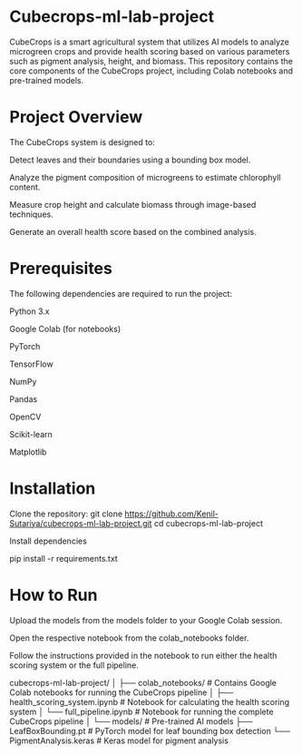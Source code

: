 # Cubecrops-ml-lab-project


CubeCrops is a smart agricultural system that utilizes AI models to analyze microgreen crops and provide health scoring based on various parameters such as pigment analysis, height, and biomass. This repository contains the core components of the CubeCrops project, including Colab notebooks and pre-trained models.


# Project Overview

The CubeCrops system is designed to:

Detect leaves and their boundaries using a bounding box model.

Analyze the pigment composition of microgreens to estimate chlorophyll content.

Measure crop height and calculate biomass through image-based techniques.

Generate an overall health score based on the combined analysis.

# Prerequisites

The following dependencies are required to run the project:

Python 3.x

Google Colab (for notebooks)

PyTorch

TensorFlow

NumPy

Pandas

OpenCV

Scikit-learn

Matplotlib


# Installation

Clone the repository:
git clone https://github.com/Kenil-Sutariya/cubecrops-ml-lab-project.git
cd cubecrops-ml-lab-project

Install dependencies

pip install -r requirements.txt

# How to Run

Upload the models from the models folder to your Google Colab session.

Open the respective notebook from the colab_notebooks folder.

Follow the instructions provided in the notebook to run either the health scoring system or the full pipeline.


cubecrops-ml-lab-project/
│
├── colab_notebooks/            # Contains Google Colab notebooks for running the CubeCrops pipeline
│   ├── health_scoring_system.ipynb  # Notebook for calculating the health scoring system
│   └── full_pipeline.ipynb         # Notebook for running the complete CubeCrops pipeline
│
└── models/                    # Pre-trained AI models
    ├── LeafBoxBounding.pt      # PyTorch model for leaf bounding box detection
    └── PigmentAnalysis.keras   # Keras model for pigment analysis
